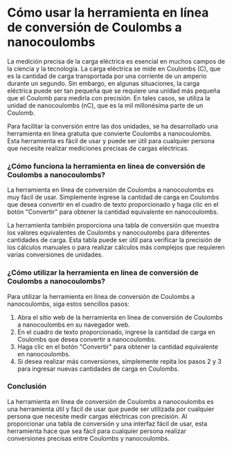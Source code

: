 Cómo usar la herramienta en línea de conversión de Coulombs a nanocoulombs
==========================================================================

La medición precisa de la carga eléctrica es esencial en muchos campos de la ciencia y la tecnología. La carga eléctrica se mide en Coulombs (C), que es la cantidad de carga transportada por una corriente de un amperio durante un segundo. Sin embargo, en algunas situaciones, la carga eléctrica puede ser tan pequeña que se requiere una unidad más pequeña que el Coulomb para medirla con precisión. En tales casos, se utiliza la unidad de nanocoulombs (nC), que es la mil millonésima parte de un Coulomb.

Para facilitar la conversión entre las dos unidades, se ha desarrollado una herramienta en línea gratuita que convierte Coulombs a nanocoulombs. Esta herramienta es fácil de usar y puede ser útil para cualquier persona que necesite realizar mediciones precisas de cargas eléctricas.

###  ¿Cómo funciona la herramienta en línea de conversión de Coulombs a nanocoulombs? 

La herramienta en línea de conversión de Coulombs a nanocoulombs es muy fácil de usar. Simplemente ingrese la cantidad de carga en Coulombs que desea convertir en el cuadro de texto proporcionado y haga clic en el botón "Convertir" para obtener la cantidad equivalente en nanocoulombs.

La herramienta también proporciona una tabla de conversión que muestra los valores equivalentes de Coulombs y nanocoulombs para diferentes cantidades de carga. Esta tabla puede ser útil para verificar la precisión de los cálculos manuales o para realizar cálculos más complejos que requieren varias conversiones de unidades.

###  ¿Cómo utilizar la herramienta en línea de conversión de Coulombs a nanocoulombs? 

Para utilizar la herramienta en línea de conversión de Coulombs a nanocoulombs, siga estos sencillos pasos:

1. Abra el sitio web de la herramienta en línea de conversión de Coulombs a nanocoulombs en su navegador web.
2. En el cuadro de texto proporcionado, ingrese la cantidad de carga en Coulombs que desea convertir a nanocoulombs.
3. Haga clic en el botón "Convertir" para obtener la cantidad equivalente en nanocoulombs.
4. Si desea realizar más conversiones, simplemente repita los pasos 2 y 3 para ingresar nuevas cantidades de carga en Coulombs.

###  Conclusión 

La herramienta en línea de conversión de Coulombs a nanocoulombs es una herramienta útil y fácil de usar que puede ser utilizada por cualquier persona que necesite medir cargas eléctricas con precisión. Al proporcionar una tabla de conversión y una interfaz fácil de usar, esta herramienta hace que sea fácil para cualquier persona realizar conversiones precisas entre Coulombs y nanocoulombs.